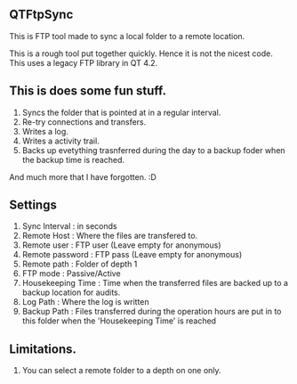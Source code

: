 ## QTFtpSync
This is  FTP tool made to sync a local folder to a remote location.

This is a rough tool put together quickly. Hence it is not the nicest code.
This uses a legacy FTP library in QT 4.2.

## This is does some fun stuff.

1) Syncs the folder that is pointed at in a regular interval.
2) Re-try connections and transfers.
3) Writes a log.
4) Writes a activity trail.
5) Backs up evetything trasnferred during the day to a backup foder when the backup time is reached.

And much more that I have forgotten. :D

## Settings
1) Sync Interval : in seconds
2) Remote Host : Where the files are transfered to.
3) Remote user : FTP user (Leave empty for anonymous)
4) Remote password : FTP pass (Leave empty for anonymous)
5) Remote path : Folder of depth 1
6) FTP mode : Passive/Active
7) Housekeeping Time : Time when the transferred files are backed up to a backup location for audits.
8) Log Path : Where the log is written
9) Backup Path : Files transferred during the operation hours are put in to this folder when the 'Housekeeping Time' is reached

## Limitations.
1) You can select a remote folder to a depth on one only.
